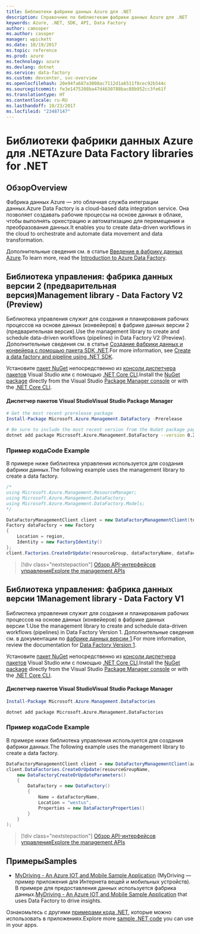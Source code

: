 ```yaml
---
title: Библиотеки фабрики данных Azure для .NET
description: Справочник по библиотекам фабрики данных Azure для .NET
keywords: Azure, .NET, SDK, API, Data Factory
author: camsoper
ms.author: casoper
manager: wpickett
ms.date: 10/19/2017
ms.topic: reference
ms.prod: azure
ms.technology: azure
ms.devlang: dotnet
ms.service: data-factory
ms.custom: devcenter, svc-overview
ms.openlocfilehash: 20e94fa687a3008ac7112d1a6511f8cec92b544c
ms.sourcegitcommit: fe3e1475208ba47d4630788bac88b952cc3fe61f
ms.translationtype: HT
ms.contentlocale: ru-RU
ms.lasthandoff: 10/23/2017
ms.locfileid: "23487147"
---
```

# <a name="azure-data-factory-libraries-for-net"></a><span data-ttu-id="4702a-104">Библиотеки фабрики данных Azure для .NET</span><span class="sxs-lookup"><span data-stu-id="4702a-104">Azure Data Factory libraries for .NET</span></span>

## <a name="overview"></a><span data-ttu-id="4702a-105">Обзор</span><span class="sxs-lookup"><span data-stu-id="4702a-105">Overview</span></span>

<span data-ttu-id="4702a-106">Фабрика данных Azure — это облачная служба интеграции данных.</span><span class="sxs-lookup"><span data-stu-id="4702a-106">Azure Data Factory is a cloud-based data integration service.</span></span> <span data-ttu-id="4702a-107">Она позволяет создавать рабочие процессы на основе данных в облаке, чтобы выполнять оркестрацию и автоматизацию для перемещения и преобразования данных.</span><span class="sxs-lookup"><span data-stu-id="4702a-107">It enables you to create data-driven workflows in the cloud to orchestrate and automate data movement and data transformation.</span></span>

<span data-ttu-id="4702a-108">Дополнительные сведения см. в статье [Введение в фабрику данных Azure](/azure/data-factory/data-factory-introduction).</span><span class="sxs-lookup"><span data-stu-id="4702a-108">To learn more, read the [Introduction to Azure Data Factory](/azure/data-factory/data-factory-introduction).</span></span>

## <a name="management-library---data-factory-v2-preview"></a><span data-ttu-id="4702a-109">Библиотека управления: фабрика данных версии 2 (предварительная версия)</span><span class="sxs-lookup"><span data-stu-id="4702a-109">Management library - Data Factory V2 (Preview)</span></span>

<span data-ttu-id="4702a-110">Библиотека управления служит для создания и планирования рабочих процессов на основе данных (конвейеров) в фабрике данных версии 2 (предварительная версия).</span><span class="sxs-lookup"><span data-stu-id="4702a-110">Use the management library to create and schedule data-driven workflows (pipelines) in Data Factory V2 (Preview).</span></span>  <span data-ttu-id="4702a-111">Дополнительные сведения см. в статье [Создание фабрики данных и конвейера с помощью пакета SDK .NET](/azure/data-factory/quickstart-create-data-factory-dot-net).</span><span class="sxs-lookup"><span data-stu-id="4702a-111">For more information, see [Create a data factory and pipeline using .NET SDK](/azure/data-factory/quickstart-create-data-factory-dot-net).</span></span>

<span data-ttu-id="4702a-112">Установите [пакет NuGet](https://www.nuget.org/packages/Microsoft.Azure.Management.DataFactory) непосредственно из [консоли диспетчера пакетов][PackageManager] Visual Studio или с помощью [.NET Core CLI][DotNetCLI].</span><span class="sxs-lookup"><span data-stu-id="4702a-112">Install the [NuGet package](https://www.nuget.org/packages/Microsoft.Azure.Management.DataFactory) directly from the Visual Studio [Package Manager console][PackageManager] or with the [.NET Core CLI][DotNetCLI].</span></span>

#### <a name="visual-studio-package-manager"></a><span data-ttu-id="4702a-113">Диспетчер пакетов Visual Studio</span><span class="sxs-lookup"><span data-stu-id="4702a-113">Visual Studio Package Manager</span></span>

```powershell
# Get the most recent prerelease package
Install-Package Microsoft.Azure.Management.DataFactory -Prerelease
```

```bash
# Be sure to include the most recent version from the NuGet package page
dotnet add package Microsoft.Azure.Management.DataFactory --version 0.2.0-preview
```

### <a name="code-example"></a><span data-ttu-id="4702a-114">Пример кода</span><span class="sxs-lookup"><span data-stu-id="4702a-114">Code Example</span></span>

<span data-ttu-id="4702a-115">В примере ниже библиотека управления используется для создания фабрики данных.</span><span class="sxs-lookup"><span data-stu-id="4702a-115">The following example uses the management library to create a data factory.</span></span>

```csharp
/*
using Microsoft.Azure.Management.ResourceManager;
using Microsoft.Azure.Management.DataFactory;
using Microsoft.Azure.Management.DataFactory.Models;
*/

DataFactoryManagementClient client = new DataFactoryManagementClient(tokenCredentials) { SubscriptionId = subscriptionId };
Factory dataFactory = new Factory
{
    Location = region,
    Identity = new FactoryIdentity()
};
client.Factories.CreateOrUpdate(resourceGroup, dataFactoryName, dataFactory);
```

> [!div class="nextstepaction"]
> [<span data-ttu-id="4702a-116">Обзор API-интерфейсов управления</span><span class="sxs-lookup"><span data-stu-id="4702a-116">Explore the management APIs</span></span>](/dotnet/api/microsoft.azure.management.datafactory)

## <a name="management-library---data-factory-v1"></a><span data-ttu-id="4702a-117">Библиотека управления: фабрика данных версии 1</span><span class="sxs-lookup"><span data-stu-id="4702a-117">Management library - Data Factory V1</span></span>

<span data-ttu-id="4702a-118">Библиотека управления служит для создания и планирования рабочих процессов на основе данных (конвейеров) в фабрике данных версии 1.</span><span class="sxs-lookup"><span data-stu-id="4702a-118">Use the management library to create and schedule data-driven workflows (pipelines) in Data Factory Version 1.</span></span>  <span data-ttu-id="4702a-119">Дополнительные сведения см. в документации по [фабрике данных версии 1](/azure/data-factory/v1/data-factory-introduction).</span><span class="sxs-lookup"><span data-stu-id="4702a-119">For more information, review the documentation for [Data Factory Version 1](/azure/data-factory/v1/data-factory-introduction).</span></span>

<span data-ttu-id="4702a-120">Установите [пакет NuGet](https://www.nuget.org/packages/Microsoft.Azure.Management.DataFactories) непосредственно из [консоли диспетчера пакетов][PackageManager] Visual Studio или с помощью [.NET Core CLI][DotNetCLI].</span><span class="sxs-lookup"><span data-stu-id="4702a-120">Install the [NuGet package](https://www.nuget.org/packages/Microsoft.Azure.Management.DataFactories) directly from the Visual Studio [Package Manager console][PackageManager] or with the [.NET Core CLI][DotNetCLI].</span></span>

#### <a name="visual-studio-package-manager"></a><span data-ttu-id="4702a-121">Диспетчер пакетов Visual Studio</span><span class="sxs-lookup"><span data-stu-id="4702a-121">Visual Studio Package Manager</span></span>

```powershell
Install-Package Microsoft.Azure.Management.DataFactories
```

```bash
dotnet add package Microsoft.Azure.Management.DataFactories
```

### <a name="code-example"></a><span data-ttu-id="4702a-122">Пример кода</span><span class="sxs-lookup"><span data-stu-id="4702a-122">Code Example</span></span>

<span data-ttu-id="4702a-123">В примере ниже библиотека управления используется для создания фабрики данных.</span><span class="sxs-lookup"><span data-stu-id="4702a-123">The following example uses the management library to create a data factory.</span></span>

```csharp
DataFactoryManagementClient client = new DataFactoryManagementClient(aadTokenCredentials, resourceManagerUri);
client.DataFactories.CreateOrUpdate(resourceGroupName,
    new DataFactoryCreateOrUpdateParameters()
    {
        DataFactory = new DataFactory()
        {
            Name = dataFactoryName,
            Location = "westus",
            Properties = new DataFactoryProperties()
        }
    }
);
```

> [!div class="nextstepaction"]
> [<span data-ttu-id="4702a-124">Обзор API-интерфейсов управления</span><span class="sxs-lookup"><span data-stu-id="4702a-124">Explore the management APIs</span></span>](/dotnet/api/overview/azure/datafactories/management)

## <a name="samples"></a><span data-ttu-id="4702a-125">Примеры</span><span class="sxs-lookup"><span data-stu-id="4702a-125">Samples</span></span>

* <span data-ttu-id="4702a-126">[MyDriving - An Azure IOT and Mobile Sample Application](https://azure.microsoft.com/resources/samples/mydriving/) (MyDriving — пример приложения для Интернета вещей и мобильных устройств). В примере для предоставления данных используется фабрика данных.</span><span class="sxs-lookup"><span data-stu-id="4702a-126">[MyDriving - An Azure IOT and Mobile Sample Application](https://azure.microsoft.com/resources/samples/mydriving/) that uses Data Factory to drive insights.</span></span>

<span data-ttu-id="4702a-127">Ознакомьтесь с другими [примерами кода .NET](https://azure.microsoft.com/resources/samples/?platform=dotnet), которые можно использовать в приложениях.</span><span class="sxs-lookup"><span data-stu-id="4702a-127">Explore more [sample .NET code](https://azure.microsoft.com/resources/samples/?platform=dotnet) you can use in your apps.</span></span>

[PackageManager]: https://docs.microsoft.com/nuget/tools/package-manager-console
[DotNetCLI]: https://docs.microsoft.com/dotnet/core/tools/dotnet-add-package
